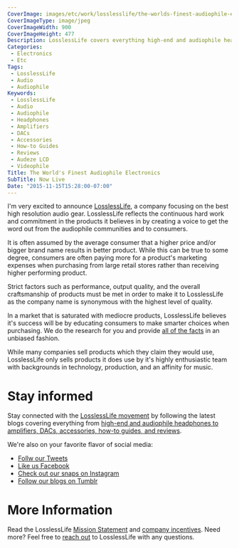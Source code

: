 ```yaml
---
CoverImage: images/etc/work/losslesslife/the-worlds-finest-audiophile-electronics-900x477.jpg
CoverImageType: image/jpeg
CoverImageWidth: 900
CoverImageHeight: 477
Description: LosslessLife covers everything high-end and audiophile headphones. Headphones and headphone amps, accessories, how-to guides, and reviews.
Categories:
 - Electronics
 - Etc
Tags:
 - LosslessLife
 - Audio
 - Audiophile
Keywords:
 - LosslessLife
 - Audio
 - Audiophile
 - Headphones
 - Amplifiers
 - DACs
 - Accessories
 - How-to Guides
 - Reviews
 - Audeze LCD
 - Videophile
Title: The World's Finest Audiophile Electronics
SubTitle: Now Live
Date: "2015-11-15T15:28:00-07:00"
---
```


[1]: https://www.losslesslife.com/ "The world's finest Audiophile Electronics. Headphones, DACs, Amplifiers, reviews, and more."
[2]: http://pages.losslesslife.com/ "Covering everything from high-end and audiophile headphones. Headphones and headphone amplifiers, accessories, how-to guides, and reviews."
[3]: https://twitter.com/losslesslife "Follow the audiophile gurus on Twitter @ LosslessLife"
[4]: https://www.facebook.com/LosslessLife "Follow the audiophile gurus on Facebook @ LosslessLife"
[5]: https://instagram.com/losslesslife/ "Follow the audiophile gurus on Instagram @ LosslessLife"
[6]: http://losslesslife.tumblr.com/ "Follow the audiophile gurus on Tumblr @ LosslessLife"
[7]: http://pages.losslesslife.com/service/mission-statement/ "An audiophile mission statement"
[8]: http://pages.losslesslife.com/service/about-losslesslife/ "LosslessLife company information"
[9]: http://pages.losslesslife.com/service/customer-service/ "We love chatting."

I'm very excited to announce [LosslessLife][1], a company focusing on the best
high resolution audio gear. LosslessLife reflects the continuous hard work
and commitment in the products it believes in by creating a voice to get the
word out from the audiophile communities and to consumers.

It is often assumed by the average consumer that a higher price and/or bigger
brand name results in better product. While this can be true to some degree,
consumers are often paying more for a product's marketing expenses when
purchasing from large retail stores rather than receiving higher performing
product.

Strict factors such as performance, output quality, and the overall
craftsmanship of products must be met in order to make it to LosslessLife as the
company name is synonymous with the highest level of quality.

In a market that is saturated with mediocre products, LosslessLife believes it's
success will be by educating consumers to make smarter choices when purchasing.
We do the research for you and provide [all of the facts][2] in an unbiased
fashion.

While many companies sell products which they claim they would use, LosslessLife
only sells products it does use by it's highly enthusiastic team with
backgrounds in technology, production, and an affinity for music.

<!--more-->


# Stay informed

Stay connected with the [LosslessLife movement][1] by following the latest blogs
covering everything from [high-end and audiophile headphones to amplifiers, DACs,
accessories, how-to guides, and reviews][2].

We're also on your favorite flavor of social media:

- [Follw our Tweets][3]
- [Like us Facebook][4]
- [Check out our snaps on Instagram][5]
- [Follow our blogs on Tumblr][6]


# More Information

Read the LosslessLife [Mission Statement][7] and [company incentives][8]. Need
more? Feel free to [reach out][9] to LosslessLife with any questions.
